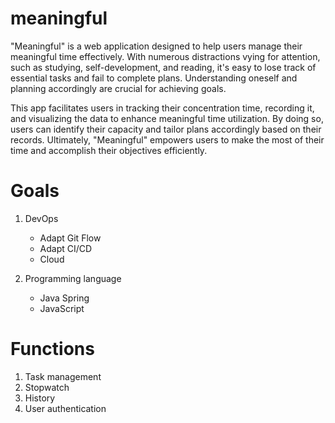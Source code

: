 # meaningful
"Meaningful" is a web application designed to help users manage their meaningful time effectively. With numerous distractions vying for attention, such as studying, self-development, and reading, it's easy to lose track of essential tasks and fail to complete plans. Understanding oneself and planning accordingly are crucial for achieving goals.

This app facilitates users in tracking their concentration time, recording it, and visualizing the data to enhance meaningful time utilization. By doing so, users can identify their capacity and tailor plans accordingly based on their records. Ultimately, "Meaningful" empowers users to make the most of their time and accomplish their objectives efficiently.


# Goals
1. DevOps
    - Adapt Git Flow
    - Adapt CI/CD 
    - Cloud 

2. Programming language
    - Java Spring
    - JavaScript

# Functions
1. Task management
2. Stopwatch
3. History
4. User authentication
